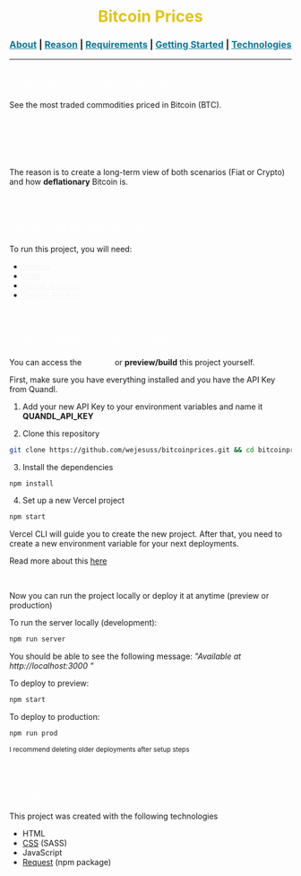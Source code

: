 <h1 align="center" style="color: #e2c31e">Bitcoin Prices</h1>

<h3 align="center">
  <a href="#information_source-about" style="color: #0b7596">About</a>&nbsp;|
  <a href="#interrobang-reason" style="color: #0b7596">Reason</a>&nbsp;|
  <a href="#seedling-requirements" style="color: #0b7596">Requirements</a>&nbsp;|
  <a href="#grey_question-getting-started" style="color: #0b7596">Getting Started</a>&nbsp;|
  <a href="#rocket-used-technologies" style="color: #0b7596">Technologies</a>
</h3>

---

<h2 style="color: #fefefe">:information_source: About</h2>

See the most traded commodities priced in Bitcoin (BTC).

<br/>

<h2 style="color: #fefefe">:interrobang: Reason</h2>

The reason is to create a long-term view of both scenarios (Fiat or Crypto) and how **deflationary** Bitcoin is.

<br/>

<h2 style="color: #fefefe">:seedling: Requirements</h2>

To run this project, you will need:

- <a href="https://nodejs.org/" style="color: #f6f6f6">NodeJs</a>
- <a href="https://www.npmjs.com/" style="color: #f6f6f6">Npm</a>
- <a href="https://vercel.com/" style="color: #f6f6f6">Vercel Account</a>
- <a href="https://docs.quandl.com/" style="color: #f6f6f6">Quandl API Key</a>

<br/>

<h2 style="color: #fefefe">:grey_question: Getting Started</h2>

You can access the <a href="https://bitcoinprices.vercel.app" style="color: #fefefe">website</a> or **preview/build** this project yourself.

First, make sure you have everything installed and you have the API Key from Quandl.

1. Add your new API Key to your environment variables and name it **QUANDL_API_KEY**

2. Clone this repository

```bash
git clone https://github.com/wejesuss/bitcoinprices.git && cd bitcoinprices
```

3. Install the dependencies

```bash
npm install
```

4. Set up a new Vercel project

```bash
npm start
```

Vercel CLI will guide you to create the new project. After that, you need to create a new environment variable for your next deployments.

Read more about this [here](https://vercel.com/docs/environment-variables)

<br/>

Now you can run the project locally or deploy it at anytime (preview or production)

To run the server locally (development):

```bash
npm run server
```

You should be able to see the following message:
<i>"Available at http://localhost:3000
"</i>

To deploy to preview:

```bash
npm start
```

To deploy to production:

```bash
npm run prod
```

<small>I recommend deleting older deployments after setup steps</small>

<br/>

<h2 style="color: #fefefe">:rocket: Used Technologies</h2>

This project was created with the following technologies

- HTML
- [CSS](https://sass-lang.com/) (SASS)
- JavaScript
- [Request](https://github.com/request/request#readme) (npm package)
